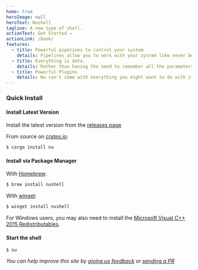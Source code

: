```yaml
---
home: true
heroImage: null
heroText: Nushell
tagline: A new type of shell.
actionText: Get Started →
actionLink: /book/
features:
  - title: Powerful pipelines to control your system
    details: Pipelines allow you to work with your system like never before. You are in control of the system, ready for your next command.
  - title: Everything is data.
    details: Rather than having the need to remember all the parameters to all the commands, we can just use the same, regardless of where it came from.
  - title: Powerful Plugins
    details: Nu can't come with everything you might want to do with it, so you can extend using its powerful plugin system.
---
```

### Quick Install

#### Install Latest Version

Install the latest version from the [releases page](https://github.com/nushell/nushell/releases)

From source on [crates.io](https://crates.io):

```sh
$ cargo install nu
```

#### Install via Package Manager

With [Homebrew](https://brew.sh/):

```sh
$ brew install nushell
```

With [winget](https://docs.microsoft.com/en-us/windows/package-manager/winget/):

```powershell
$ winget install nushell
```

For Windows users, you may also need to install the [Microsoft Visual C++ 2015 Redistributables](https://www.microsoft.com/en-us/download/details.aspx?id=52685).

#### Start the shell

```
$ nu
```


*You can help improve this site by [giving us feedback](https://github.com/nushell/nushell.github.io/issues) or [sending a PR](https://github.com/nushell/nushell.github.io/pulls)*
